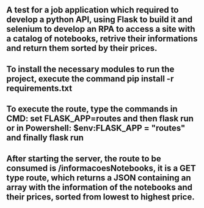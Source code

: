 ## A test for a job application which required to develop a python API, using Flask to build it and selenium to develop an RPA to access a site with a catalog of notebooks, retrive their informations and return them sorted by their prices.


## To install the necessary modules to run the project, execute the command pip install -r requirements.txt

## To execute the route, type the commands in CMD: set FLASK_APP=routes and then flask run or in Powershell: $env:FLASK_APP = "routes" and finally flask run

## After starting the server, the route to be consumed is /informacoesNotebooks, it is a GET type route, which returns a JSON containing an array with the information of the notebooks and their prices, sorted from lowest to highest price.
